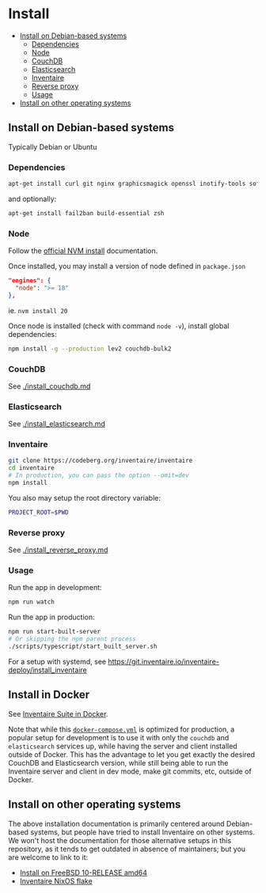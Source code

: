# Install

<!-- START doctoc generated TOC please keep comment here to allow auto update -->
<!-- DON'T EDIT THIS SECTION, INSTEAD RE-RUN doctoc TO UPDATE -->

- [Install on Debian-based systems](#install-on-debian-based-systems)
  - [Dependencies](#dependencies)
  - [Node](#node)
  - [CouchDB](#couchdb)
  - [Elasticsearch](#elasticsearch)
  - [Inventaire](#inventaire)
  - [Reverse proxy](#reverse-proxy)
  - [Usage](#usage)
- [Install on other operating systems](#install-on-other-operating-systems)

<!-- END doctoc generated TOC please keep comment here to allow auto update -->


## Install on Debian-based systems

Typically Debian or Ubuntu

### Dependencies

```sh
apt-get install curl git nginx graphicsmagick openssl inotify-tools software-properties-common -y
```

and optionally:

```sh
apt-get install fail2ban build-essential zsh
```

### Node

Follow the [official NVM install](https://github.com/nvm-sh/nvm?tab=readme-ov-file#install--update-script) documentation.

Once installed, you may install a version of node defined in `package.json`

```json
"engines": {
  "node": ">= 18"
},
```

ie. `nvm install 20`

Once node is installed (check with command `node -v`), install global dependencies:

```sh
npm install -g --production lev2 couchdb-bulk2
```

### CouchDB

See [./install_couchdb.md](./install_couchdb.md)

### Elasticsearch

See [./install_elasticsearch.md](./install_elasticsearch.md)

### Inventaire

```sh
git clone https://codeberg.org/inventaire/inventaire
cd inventaire
# In production, you can pass the option --omit=dev
npm install
```

You also may setup the root directory variable:

```sh
PROJECT_ROOT=$PWD
```

### Reverse proxy

See [./install_reverse_proxy.md](./install_reverse_proxy.md)

### Usage

Run the app in development:

```sh
npm run watch
```

Run the app in production:
```sh
npm run start-built-server
# Or skipping the npm parent process
./scripts/typescript/start_built_server.sh
```

For a setup with systemd, see https://git.inventaire.io/inventaire-deploy/install_inventaire

## Install in Docker

See [Inventaire Suite in Docker](https://git.inventaire.io/docker-inventaire).

Note that while this [`docker-compose.yml`](https://git.inventaire.io/docker-inventaire/blob/main/docker-compose.yml) is optimized for production, a popular setup for development is to use it with only the `couchdb` and `elasticsearch` services up, while having the server and client installed outside of Docker. This has the advantage to let you get exactly the desired CouchDB and Elasticsearch version, while still being able to run the Inventaire server and client in dev mode, make git commits, etc, outside of Docker.


## Install on other operating systems

The above installation documentation is primarily centered around Debian-based systems, but people have tried to install Inventaire on other systems. We won't host the documentation for those alternative setups in this repository, as it tends to get outdated in absence of maintainers; but you are welcome to link to it:

* [Install on FreeBSD 10-RELEASE amd64](https://git.inventaire.io/inventaire/issues/59)
* [Inventaire NixOS flake](https://github.com/ngi-nix/inventaire)
